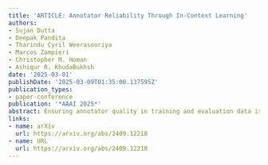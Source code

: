 ```yaml
---
title: 'ARTICLE: Annotator Reliability Through In-Context Learning'
authors:
- Sujan Dutta
- Deepak Pandita
- Tharindu Cyril Weerasooriya
- Marcos Zampieri
- Christopher M. Homan
- Ashiqur R. KhudaBukhsh
date: '2025-03-01'
publishDate: '2025-03-09T01:35:00.137595Z'
publication_types:
- paper-conference
publication: '*AAAI 2025*'
abstract: Ensuring annotator quality in training and evaluation data is a key piece of machine learning in NLP. Tasks such as sentiment analysis and offensive speech detection are intrinsically subjective, creating a challenging scenario for traditional quality assessment approaches because it is hard to distinguish disagreement due to poor work from that due to differences of opinions between sincere annotators. With the goal of increasing diverse perspectives in annotation while ensuring consistency, we propose `ARTICLE`, an in-context learning (ICL) framework to estimate annotation quality through self-consistency. We evaluate this framework on two offensive speech datasets using multiple LLMs and compare its performance with traditional methods. Our findings indicate that `ARTICLE` can be used as a robust method for identifying reliable annotators, hence improving data quality.
links:
- name: arXiv
  url: https://arxiv.org/abs/2409.12218
- name: URL
  url: https://arxiv.org/abs/2409.12218
---
```

